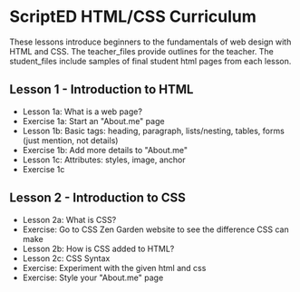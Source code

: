# ScriptED HTML/CSS Curriculum #
These lessons introduce beginners to the fundamentals of web design with HTML and CSS. The teacher_files provide outlines for the teacher. The student_files include samples of final student html pages from each lesson. 

## Lesson 1 - Introduction to HTML
* Lesson 1a: What is a web page?
* Exercise 1a: Start an "About.me" page
* Lesson 1b: Basic tags: heading, paragraph, lists/nesting, tables, forms (just mention, not details)
* Exercise 1b: Add more details to "About.me"
* Lesson 1c: Attributes: styles, image, anchor
* Exercise 1c

## Lesson 2 - Introduction to CSS
* Lesson 2a: What is CSS?
* Exercise: Go to CSS Zen Garden website to see the difference CSS can make
* Lesson 2b: How is CSS added to HTML?
* Lesson 2c: CSS Syntax
* Exercise: Experiment with the given html and css
* Exercise: Style your "About.me" page
